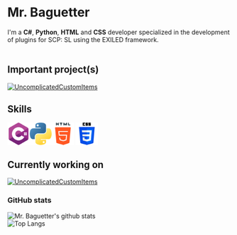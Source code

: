 # Mr. Baguetter
I'm a **C#**, **Python**, **HTML** and **CSS** developer specialized in the development of plugins for SCP: SL using the EXILED framework.<br>
<br>

## Important project(s)
[![UncomplicatedCustomItems](https://github-readme-stats.vercel.app/api/pin/?username=UncomplicatedCustomServer&repo=UncomplicatedCustomItems&theme=great-gatsby)](https://github.com/UncomplicatedCustomServer/UncomplicatedCustomItems)


## Skills
<img src='https://raw.githubusercontent.com/Mr-Baguetter/Mr-Baguetter/main/c-sharp.png' style='height: 50px'><img src='https://raw.githubusercontent.com/Mr-Baguetter/Mr-Baguetter/main/python.png' style='height: 50px'><img src='https://raw.githubusercontent.com/Mr-Baguetter/Mr-Baguetter/main/html-5.png' style='height: 50px'>
<img src='https://raw.githubusercontent.com/Mr-Baguetter/Mr-Baguetter/main/css-3.png' style='height: 50px'>

## Currently working on
[![UncomplicatedCustomItems](https://github-readme-stats.vercel.app/api/pin/?username=UncomplicatedCustomServer&repo=UncomplicatedCustomItems&title_color=fff&icon_color=79ff97&text_color=9f9f9f&bg_color=151515&show_owner=true)](https://github.com/UncomplicatedCustomServer/UncomplicatedCustomItems)

### GitHub stats
![Mr. Baguetter's github stats](https://github-readme-stats.vercel.app/api/?username=Mr-Baguetter&show_icons=true&theme=great-gatsby)<br>
![Top Langs](https://github-readme-stats.vercel.app/api/top-langs/?username=Mr-Baguetter&theme=great-gatsby)<br>
